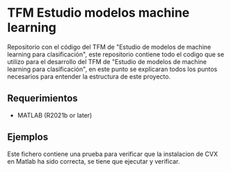 # TFM Estudio modelos machine learning
Repositorio con el código del TFM de "Estudio de modelos de machine learning  para clasificación", este repositorio contiene todo el codigo que se utilizo para el desarrollo del TFM de "Estudio de modelos de machine learning para clasificación", en este punto se explicaran todos los puntos necesarios para entender la estructura de este proyecto.
## Requerimientos
- MATLAB (R2021b or later)
## Ejemplos
Este fichero contiene una prueba para verificar que la instalacion de CVX en Matlab ha sido correcta, se tiene que ejecutar y verificar.
